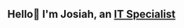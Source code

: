 ## Hello👋 I'm Josiah, an <a href="https://www.linkedin.com/in/josiah-dean-aaa832346/">IT Specialist</a></h1>
<!--
<h2>💻📶 Cloud/Networking Projects: 📶💻
**JosiahD1010/JosiahD1010** is a ✨ _special_ ✨ repository because its `README.md` (this file) appears on your GitHub profile.

Here are some ideas to get you started:

- 🔭 I’m currently working on ...
- 🌱 I’m currently learning ...
- 👯 I’m looking to collaborate on ...
- 🤔 I’m looking for help with ...
- 💬 Ask me about ...
- 📫 How to reach me: ...
- 😄 Pronouns: ...
- ⚡ Fun fact: ...
-->
